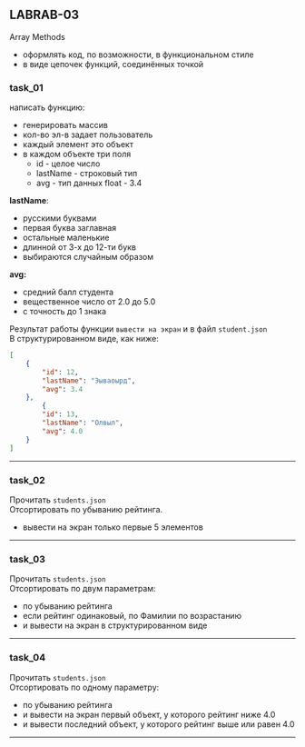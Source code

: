 ## LABRAB-03  
Array Methods  

- оформлять код, по возможности, в функциональном стиле  
- в виде цепочек функций, соединённых точкой  

### task_01  

написать функцию:  

- генерировать массив  
- кол-во эл-в задает пользователь  
- каждый элемент это объект  
- в каждом объекте три поля  
  - id - целое число  
  - lastName - строковый тип  
  - avg - тип данных float - 3.4  

**lastName**:  

- русскими буквами  
- первая буква заглавная  
- остальные маленькие  
- длинной от 3-х до 12-ти букв  
- выбираются случайным образом  

**avg:**  

- средний балл студента  
- вещественное число от 2.0 до 5.0  
- с точность до 1 знака  

Результат работы функции `вывести на экран` и в файл `student.json`  
В структурированном виде, как ниже:  

```json
[
    {
        "id": 12,
        "lastName": "Эываоырд",
        "avg": 3.4
    },
        {
        "id": 13,
        "lastName": "Олвыл",
        "avg": 4.0
    }
]
```

---  

### task_02

Прочитать `students.json`  
Отсортировать по убыванию рейтинга.  
- вывести на экран только первые 5 элементов  

---  

### task_03

Прочитать `students.json`  
Отсортировать по двум параметрам:  
- по убыванию рейтинга  
- если рейтинг одинаковый, по Фамилии по возрастанию  
- и вывести на экран в структурированном виде  

---  

### task_04

Прочитать `students.json`  
Отсортировать по одному параметру:  
- по убыванию рейтинга  
- и вывести на экран первый объект, у которого рейтинг ниже 4.0  
- и вывести последний объект, у которого рейтинг выше или равен 4.0  

---  

